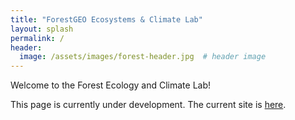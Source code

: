 ```yaml
---
title: "ForestGEO Ecosystems & Climate Lab"
layout: splash
permalink: /
header:
  image: /assets/images/forest-header.jpg  # header image
---
```



Welcome to the Forest Ecology and Climate Lab! 

This page is currently under development. The current site is [here](https://sites.google.com/site/forestecoclimlab/home).

